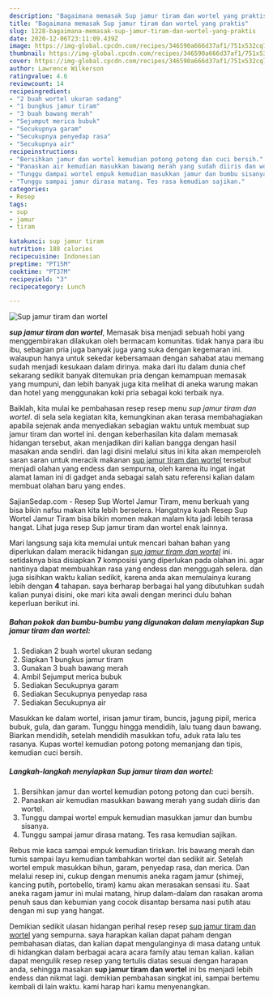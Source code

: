 ```yaml
---
description: "Bagaimana memasak Sup jamur tiram dan wortel yang praktis"
title: "Bagaimana memasak Sup jamur tiram dan wortel yang praktis"
slug: 1228-bagaimana-memasak-sup-jamur-tiram-dan-wortel-yang-praktis
date: 2020-12-06T23:11:09.439Z
image: https://img-global.cpcdn.com/recipes/346590a666d37af1/751x532cq70/sup-jamur-tiram-dan-wortel-foto-resep-utama.jpg
thumbnail: https://img-global.cpcdn.com/recipes/346590a666d37af1/751x532cq70/sup-jamur-tiram-dan-wortel-foto-resep-utama.jpg
cover: https://img-global.cpcdn.com/recipes/346590a666d37af1/751x532cq70/sup-jamur-tiram-dan-wortel-foto-resep-utama.jpg
author: Lawrence Wilkerson
ratingvalue: 4.6
reviewcount: 14
recipeingredient:
- "2 buah wortel ukuran sedang"
- "1 bungkus jamur tiram"
- "3 buah bawang merah"
- "Sejumput merica bubuk"
- "Secukupnya garam"
- "Secukupnya penyedap rasa"
- "Secukupnya air"
recipeinstructions:
- "Bersihkan jamur dan wortel kemudian potong potong dan cuci bersih."
- "Panaskan air kemudian masukkan bawang merah yang sudah diiris dan wortel."
- "Tunggu dampai wortel empuk kemudian masukkan jamur dan bumbu sisanya."
- "Tunggu sampai jamur dirasa matang. Tes rasa kemudian sajikan."
categories:
- Resep
tags:
- sup
- jamur
- tiram

katakunci: sup jamur tiram 
nutrition: 188 calories
recipecuisine: Indonesian
preptime: "PT15M"
cooktime: "PT37M"
recipeyield: "3"
recipecategory: Lunch

---
```



![Sup jamur tiram dan wortel](https://img-global.cpcdn.com/recipes/346590a666d37af1/751x532cq70/sup-jamur-tiram-dan-wortel-foto-resep-utama.jpg)

<b><i>sup jamur tiram dan wortel</i></b>, Memasak bisa menjadi sebuah hobi yang menggembirakan dilakukan oleh bermacam komunitas. tidak hanya para ibu ibu, sebagian pria juga banyak juga yang suka dengan kegemaran ini. walaupun hanya untuk sekedar kebersamaan dengan sahabat atau memang sudah menjadi kesukaan dalam dirinya. maka dari itu dalam dunia chef sekarang sedikit banyak ditemukan pria dengan kemampuan memasak yang mumpuni, dan lebih banyak juga kita melihat di aneka warung makan dan hotel yang menggunakan koki pria sebagai koki terbaik nya.

Baiklah, kita mulai ke pembahasan resep resep menu <i>sup jamur tiram dan wortel</i>. di sela sela kegiatan kita, kemungkinan akan terasa membahagiakan apabila sejenak anda menyediakan sebagian waktu untuk membuat sup jamur tiram dan wortel ini. dengan keberhasilan kita dalam memasak hidangan tersebut, akan menjadikan diri kalian bangga dengan hasil masakan anda sendiri. dan lagi disini melalui situs ini kita akan memperoleh saran saran untuk meracik makanan <u>sup jamur tiram dan wortel</u> tersebut menjadi olahan yang endess dan sempurna, oleh karena itu ingat ingat alamat laman ini di gadget anda sebagai salah satu referensi kalian dalam membuat olahan baru yang endes.

SajianSedap.com - Resep Sup Wortel Jamur Tiram, menu berkuah yang bisa bikin nafsu makan kita lebih berselera. Hangatnya kuah Resep Sup Wortel Jamur Tiram bisa bikin momen makan malam kita jadi lebih terasa hangat. Lihat juga resep Sup jamur tiram dan wortel enak lainnya.


Mari langsung saja kita memulai untuk mencari bahan bahan yang diperlukan dalam meracik hidangan <u><i>sup jamur tiram dan wortel</i></u> ini. setidaknya bisa disiapkan <b>7</b> komposisi yang diperlukan pada olahan ini. agar nantinya dapat membuahkan rasa yang endess dan menggugah selera. dan juga sisihkan waktu kalian sedikit, karena anda akan memulainya kurang lebih dengan <b>4</b> tahapan. saya berharap berbagai hal yang dibutuhkan sudah kalian punyai disini, oke mari kita awali dengan merinci dulu bahan keperluan berikut ini.

<!--inarticleads1-->

##### Bahan pokok dan bumbu-bumbu yang digunakan dalam menyiapkan Sup jamur tiram dan wortel:

1. Sediakan 2 buah wortel ukuran sedang
1. Siapkan 1 bungkus jamur tiram
1. Gunakan 3 buah bawang merah
1. Ambil Sejumput merica bubuk
1. Sediakan Secukupnya garam
1. Sediakan Secukupnya penyedap rasa
1. Sediakan Secukupnya air


Masukkan ke dalam wortel, irisan jamur tiram, buncis, jagung pipil, merica bubuk, gula, dan garam. Tunggu hingga mendidih, lalu tuang daun bawang. Biarkan mendidih, setelah mendidih masukkan tofu, aduk rata lalu tes rasanya. Kupas wortel kemudian potong potong memanjang dan tipis, kemudian cuci bersih. 

<!--inarticleads2-->

##### Langkah-langkah menyiapkan Sup jamur tiram dan wortel:

1. Bersihkan jamur dan wortel kemudian potong potong dan cuci bersih.
1. Panaskan air kemudian masukkan bawang merah yang sudah diiris dan wortel.
1. Tunggu dampai wortel empuk kemudian masukkan jamur dan bumbu sisanya.
1. Tunggu sampai jamur dirasa matang. Tes rasa kemudian sajikan.


Rebus mie kaca sampai empuk kemudian tiriskan. Iris bawang merah dan tumis sampai layu kemudian tambahkan wortel dan sedikit air. Setelah wortel empuk masukkan bihun, garam, penyedap rasa, dan merica. Dan melalui resep ini, cukup dengan menumis aneka ragam jamur (shimeji, kancing putih, portobello, tiram) kamu akan merasakan sensasi itu. Saat aneka ragam jamur ini mulai matang, hirup dalam-dalam dan rasakan aroma penuh saus dan kebumian yang cocok disantap bersama nasi putih atau dengan mi sup yang hangat. 

Demikian sedikit ulasan hidangan perihal resep resep <u>sup jamur tiram dan wortel</u> yang sempurna. saya harapkan kalian dapat paham dengan pembahasan diatas, dan kalian dapat mengulanginya di masa datang untuk di hidangkan dalam berbagai acara acara family atau teman kalian. kalian dapat mengulik resep resep yang tertulis diatas sesuai dengan harapan anda, sehingga masakan <b>sup jamur tiram dan wortel</b> ini bs menjadi lebih endess dan nikmat lagi. demikian pembahasan singkat ini, sampai bertemu kembali di lain waktu. kami harap hari kamu menyenangkan.

